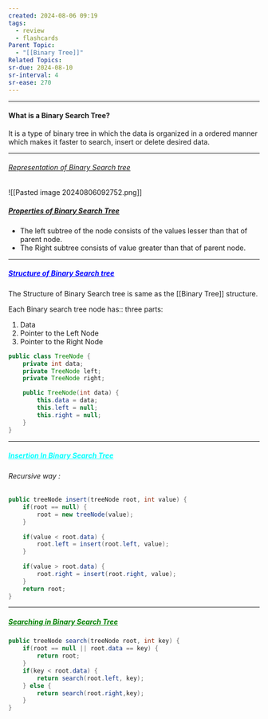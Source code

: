 ```yaml
---
created: 2024-08-06 09:19
tags:
  - review
  - flashcards
Parent Topic:
  - "[[Binary Tree]]"
Related Topics: 
sr-due: 2024-08-10
sr-interval: 4
sr-ease: 270
---
```


***
#### What is a Binary Search Tree?

It is a type of binary tree in which the data is organized in a ordered manner which makes it faster to search, insert or delete desired data.

***

###### <u>Representation of Binary Search tree</u>

![[Pasted image 20240806092752.png]]

##### <u>Properties of Binary Search Tree</u> 

- The left subtree of the node consists of the values lesser than that of parent node.
- The Right subtree consists of value greater than that of parent node.

---

##### <span style = "color:blue"><u>Structure of Binary Search tree</u></span>

The Structure of Binary Search tree is same as the [[Binary Tree]] structure.

Each Binary search tree node has:: three parts:
<!--SR:!2024-09-03,15,310-->

1. Data
2. Pointer to the Left Node
3. Pointer to the Right Node
<!--SR:!2024-08-09,3,250-->

```java
public class TreeNode {
	private int data;
	private TreeNode left;
	private TreeNode right;

	public TreeNode(int data) {
		this.data = data;
		this.left = null;
		this.right = null;
	}
}
```

***

##### <span style = "color:cyan"><u>Insertion In Binary Search Tree</u></span>

###### Recursive way : 

```java
public treeNode insert(treeNode root, int value) {  
    if(root == null) {  
        root = new treeNode(value);  
    }  
  
    if(value < root.data) {  
        root.left = insert(root.left, value);  
    }  
  
    if(value > root.data) {  
        root.right = insert(root.right, value);  
    }  
    return root;  
}
```

***

##### <Span style = "color: green"><u>Searching in Binary Search Tree </u></span>

```java
public treeNode search(treeNode root, int key) {
	if(root == null || root.data == key) {
		return root;
	}
	if(key < root.data) {
		return search(root.left, key);
	} else {
		return search(root.right,key);
	}
}
```

